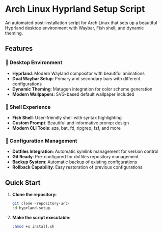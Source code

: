 # Arch Linux Hyprland Setup Script

An automated post-installation script for Arch Linux that sets up a beautiful Hyprland desktop environment with Waybar, Fish shell, and dynamic theming.

## Features

### 🎨 Desktop Environment
- **Hyprland**: Modern Wayland compositor with beautiful animations
- **Dual Waybar Setup**: Primary and secondary bars with different configurations
- **Dynamic Theming**: Matugen integration for color scheme generation
- **Modern Wallpapers**: SVG-based default wallpaper included

### 🐚 Shell Experience
- **Fish Shell**: User-friendly shell with syntax highlighting
- **Custom Prompt**: Beautiful and informative prompt design
- **Modern CLI Tools**: eza, bat, fd, ripgrep, fzf, and more

### 🔧 Configuration Management
- **Dotfiles Integration**: Automatic symlink management for version control
- **Git Ready**: Pre-configured for dotfiles repository management
- **Backup System**: Automatic backup of existing configurations
- **Rollback Capability**: Easy restoration of previous configurations

## Quick Start

1. **Clone the repository:**
   ```bash
   git clone <repository-url>
   cd hyprland-setup
   ```

2. **Make the script executable:**
   ```bash
   chmod +x install.sh
   